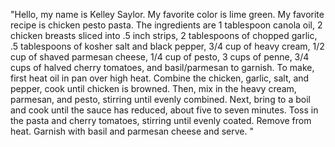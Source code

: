 "Hello, my name is Kelley Saylor. My favorite color is lime green. My favorite recipe is chicken pesto pasta. The ingredients are 1 tablespoon canola oil, 2 chicken breasts sliced into .5 inch strips, 2 tablespoons of chopped garlic, .5 tablespoons of kosher salt and black pepper, 3/4 cup of heavy cream, 1/2 cup of shaved parmesan cheese, 1/4 cup of pesto, 3 cups of penne, 3/4 cups of halved cherry tomatoes, and basil/parmesan to garnish. To make, first heat oil in pan over high heat. Combine the chicken, garlic, salt, and pepper, cook until chicken is browned. Then, mix in the heavy cream, parmesan, and pesto, stirring until evenly combined. Next, bring to a boil and cook until the sauce has reduced, about five to seven minutes. Toss in the pasta and cherry tomatoes, stirring until evenly coated. Remove from heat. Garnish with basil and parmesan cheese and serve. " 
